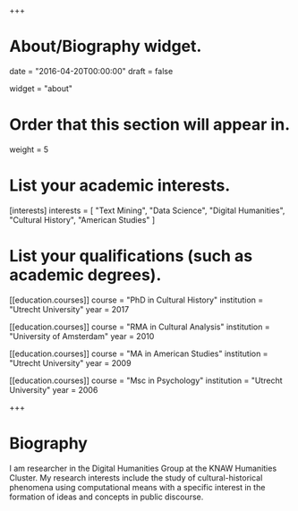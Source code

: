 +++
# About/Biography widget.

date = "2016-04-20T00:00:00"
draft = false

widget = "about"

# Order that this section will appear in.
weight = 5

# List your academic interests.
[interests]
  interests = [
    "Text Mining",
    "Data Science",
    "Digital Humanities",
    "Cultural History",
    "American Studies"
  ]

# List your qualifications (such as academic degrees).
[[education.courses]]
  course = "PhD in Cultural History"
  institution = "Utrecht University"
  year = 2017

[[education.courses]]
  course = "RMA in Cultural Analysis"
  institution = "University of Amsterdam"
  year = 2010

[[education.courses]]
  course = "MA in American Studies"
  institution = "Utrecht University"
  year = 2009

[[education.courses]]
  course = "Msc in Psychology"
  institution = "Utrecht University"
  year = 2006
 
+++

# Biography

I am researcher in the Digital Humanities Group at the KNAW Humanities Cluster. My research interests include the study of cultural-historical phenomena using computational means with a specific interest in the formation of ideas and concepts in public discourse. 